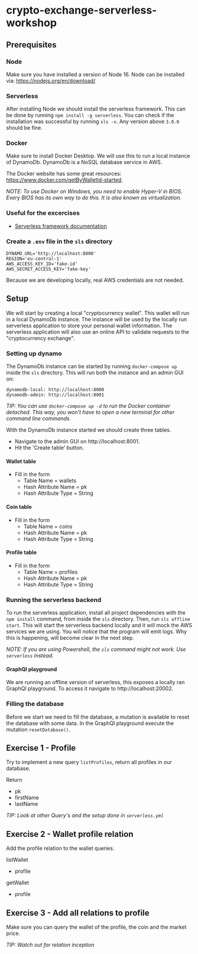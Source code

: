 # crypto-exchange-serverless-workshop

## Prerequisites

### Node

Make sure you have installed a version of Node 16. Node can be installed via: https://nodejs.org/en/download/

### Serverless

After installing Node we should install the serverless framework. This can be done by
running `npm install -g serverless`. You can check if the installation was successful by running `sls -v`. Any version
above `3.0.0` should be fine.

### Docker

Make sure to install Docker Desktop. We will use this to run a local instance of DynamoDb. DynamoDb is a NoSQL database
service in AWS.

The Docker website has some great resources: https://www.docker.com/getByWalletId-started.

_NOTE: To use Docker on Windows, you need to enable Hyper-V in BIOS. Every BIOS has its own way to do this. It is also
known as virtualization._

### Useful for the excercises

- [Serverless framework documentation](https://www.serverless.com/framework/docs/)

### Create a `.env` file in the `sls` directory

```dotenv
DYNAMO_URL='http://localhost:8000'
REGION='eu-central-1'
AWS_ACCESS_KEY_ID='fake-id'
AWS_SECRET_ACCESS_KEY='fake-key'
```

Because we are developing locally, real AWS credentials are not needed.

## Setup

We will start by creating a local "cryptocurrency wallet". This wallet will run in a local DynamoDb instance. The
instance will be used by the locally run serverless application to store your personal wallet information. The
serverless application will also use an online API to validate requests to the "cryptocurrency exchange".

### Setting up dynamo

The DynamoDb instance can be started by running `docker-compose up` inside the `sls` directory. This will run both the
instance and an admin GUI on:

```
dynamodb-local: http://localhost:8000
dynamodb-admin: http://localhost:8001
```

_TIP: You can use `docker-compose up -d` to run the Docker container detached. This way, you won't have to open a new terminal
for other command line commands._

With the DynamoDb instance started we should create three tables.

* Navigate to the admin GUI on http://localhost:8001.
* Hit the 'Create table' button.

#### Wallet table
* Fill in the form
    * Table Name = wallets
    * Hash Attribute Name = pk
    * Hash Attribute Type = String

#### Coin table
* Fill in the form
    * Table Name = coins
    * Hash Attribute Name = pk
    * Hash Attribute Type = String

#### Profile table
* Fill in the form
    * Table Name = profiles
    * Hash Attribute Name = pk
    * Hash Attribute Type = String

### Running the serverless backend

To run the serverless application, install all project dependencies with the `npm install` command, from inside the `sls` directory. Then, run `sls offline start`. This will start the serverless backend locally and it will mock the AWS services we are using. You will notice that the program will emit logs. Why this is happening, will become clear in the next step.

_NOTE: If you are using Powershell, the `sls` command might not work. Use `serverless` instead._

#### GraphQl playground

We are running an offline version of serverless, this exposes a locally ran GraphQl playground. To access it navigate to http://localhost:20002.

### Filling the database 

Before we start we need to fill the database, a mutation is available to reset the database with some data. In the GraphQl playground execute the mutation `resetDatabase()`.

## Exercise 1 - Profile

Try to implement a new query `listProfiles`, return all profiles in our database.

Return 
- pk 
- firstName
- lastName 

_TIP: Look at other Query's and the setup done in `serverless.yml`_

## Exercise 2 - Wallet profile relation

Add the profile relation to the wallet queries.

listWallet
- profile

getWallet
- profile 

## Exercise 3 - Add all relations to profile 

Make sure you can query the wallet of the profile, the coin and the market price.


_TIP: Watch out for relation inception_
